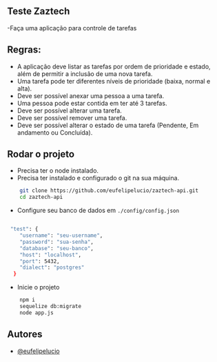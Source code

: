 
## Teste Zaztech
-Faça uma aplicação para controle de tarefas
## Regras:
 * A aplicação deve listar as tarefas por ordem de prioridade e estado, além de permitir a inclusão de uma nova tarefa.
* Uma tarefa pode ter diferentes níveis de prioridade (baixa, normal e alta).
* Deve ser possível anexar uma pessoa a uma tarefa.
* Uma pessoa pode estar contida em ter até 3 tarefas.
* Deve ser possível alterar uma tarefa.
* Deve ser possível remover uma tarefa.
* Deve ser possível alterar o estado de uma tarefa (Pendente, Em andamento ou Concluída).


## Rodar o projeto

- Precisa ter o node instalado.
- Precisa ter instalado e configurado o git na sua máquina.

```bash
    git clone https://github.com/eufelipelucio/zaztech-api.git
    cd zaztech-api
```
- Configure seu banco de dados em `./config/config.json`
```bash

 "test": {
    "username": "seu-username",
    "password": "sua-senha",
    "database": "seu-banco",
    "host": "localhost",
    "port": 5432,
    "dialect": "postgres"
  }
  ```
  - Inicie o projeto
```bash
    npm i
    sequelize db:migrate
    node app.js
```


## Autores

- [@eufelipelucio](https://www.github.com/eufelipelucio)

